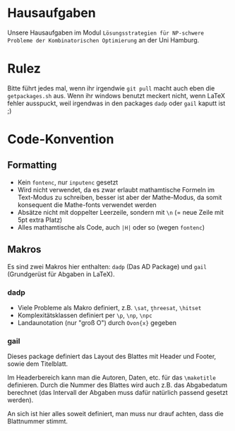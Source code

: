 # Hausaufgaben
Unsere Hausaufgaben im Modul `Lösungsstrategien für NP-schwere Probleme der
Kombinatorischen Optimierung` an der Uni Hamburg.

# Rulez
Bitte führt jedes mal, wenn ihr irgendwie `git pull` macht auch eben die `getpackages.sh` aus. Wenn ihr windows benutzt meckert nicht, wenn LaTeX fehler ausspuckt, weil irgendwas in den packages `dadp` oder `gail` kaputt ist ;)

# Code-Konvention
## Formatting
* Kein `fontenc`, nur `inputenc` gesetzt
 * Wird nicht verwendet, da es zwar erlaubt mathamtische Formeln im Text-Modus zu schreiben, besser ist aber der Mathe-Modus, da somit konsequent die Mathe-fonts verwendet werden
* Absätze nicht mit doppelter Leerzeile, sondern mit `\n` (= neue Zeile mit 5pt extra Platz)
* Alles mathamtische als Code, auch `|H|` oder so (wegen `fontenc`)

## Makros
Es sind zwei Makros hier enthalten: `dadp` (Das AD Package) und `gail` (Grundgerüst für Abgaben in LaTeX).

### dadp
* Viele Probleme als Makro definiert, z.B. `\sat`, `ţhreesat`, `\hitset`
* Komplexitätsklassen definiert per `\p`, `\np`, `\npc`
* Landaunotation (nur "groß O") durch `Ovon{x}` gegeben

### gail
Dieses package definiert das Layout des Blattes mit Header und Footer, sowie dem Titelblatt.

Im Headerbereich kann man die Autoren, Daten, etc. für das `\maketitle` definieren. Durch die Nummer des Blattes wird auch z.B. das Abgabedatum berechnet (das Intervall der Abgaben muss dafür natürlich passend gesetzt werden).

An sich ist hier alles soweit definiert, man muss nur drauf achten, dass die Blattnummer stimmt.

